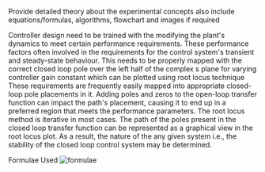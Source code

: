 Provide detailed theory about the experimental concepts also include equations/formulas, algorithms, flowchart and images if required

Controller design need to be trained with the modifying the plant's dynamics to meet certain performance requirements. These performance factors often involved in the requirements for the control system's transient and steady-state behaviour. This needs to be properly mapped with the correct closed loop pole over the left half of the complex s plane for varying controller gain constant which can be plotted using root locus technique These requirements are frequently easily mapped into appropriate closed-loop pole placements in it. Adding poles and zeros to the open-loop transfer function can impact the path's placement, causing it to end up in a preferred region that meets the performance parameters. The root locus method is iterative in most cases. The path of the poles present in the closed loop transfer function can be represented as a graphical view in the root locus plot. As a result, the nature of the any given system i.e., the stability of the closed loop control system may be determined.

Formulae Used
![formulae](https://user-images.githubusercontent.com/24456237/168039879-4ddd5fac-bbe9-419f-bbb3-a64e0eca3841.png)

